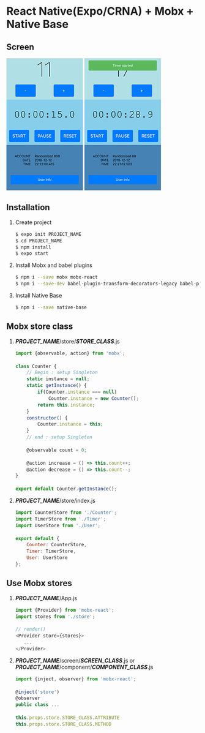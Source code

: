 # React Native(Expo/CRNA) + Mobx + Native Base

## Screen

![screen1](./.README.md/screen1.jpeg)
![screen2](./.README.md/screen2.jpeg)

## Installation

1. Create project
    ```bash
    $ expo init PROJECT_NAME 
    $ cd PROJECT_NAME
    $ npm install
    $ expo start
    ```

1. Install Mobx and babel plugins
    ```bash
    $ npm i --save mobx mobx-react
    $ npm i --save-dev babel-plugin-transform-decorators-legacy babel-preset-react-native-stage-0
    ```

1. Install Native Base
    ```bash
    $ npm i --save native-base
    ```

## Mobx store class

1. ***PROJECT_NAME***/store/***STORE_CLASS***.js
    ```javascript
    import {observable, action} from 'mobx';
    
    class Counter {
        // Begin : setup Singleton
        static instance = null;
        static getInstance() {
            if(Counter.instance === null)
                Counter.instance = new Counter();
            return this.instance;
        }
        constructor() {
            Counter.instance = this;
        }
        // end : setup Singleton
    
        @observable count = 0;
    
        @action increase = () => this.count++;
        @action decrease = () => this.count--;
    }
    
    export default Counter.getInstance();

    ```

1. ***PROJECT_NAME***/store/index.js
    ```javascript
    import CounterStore from './Counter';
    import TimerStore from './Timer';
    import UserStore from './User';
    
    export default {
        Counter: CounterStore,
        Timer: TimerStore,
        User: UserStore
    };
    
    ```

## Use Mobx stores

1. ***PROJECT_NAME***/App.js
    ```javascript
    import {Provider} from 'mobx-react';
    import stores from './store';
    
    // render()
    <Provider store={stores}>
       ...
    </Provider>
    ```
    
1. ***PROJECT_NAME***/screen/***SCREEN_CLASS***.js or
   ***PROJECT_NAME***/component/***COMPONENT_CLASS***.js
    ```javascript
    import {inject, observer} from 'mobx-react';
    
    @inject('store')
    @observer
    public class ...
 
    this.props.store.STORE_CLASS.ATTRIBUTE
    this.props.store.STORE_CLASS.METHOD
    ```